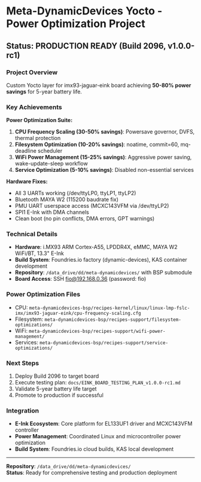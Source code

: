 # Meta-DynamicDevices Yocto - Power Optimization Project

## Status: PRODUCTION READY (Build 2096, v1.0.0-rc1)

### Project Overview
Custom Yocto layer for imx93-jaguar-eink board achieving **50-80% power savings** for 5-year battery life.

### Key Achievements
**Power Optimization Suite:**
1. **CPU Frequency Scaling (30-50% savings)**: Powersave governor, DVFS, thermal protection
2. **Filesystem Optimization (10-20% savings)**: noatime, commit=60, mq-deadline scheduler
3. **WiFi Power Management (15-25% savings)**: Aggressive power saving, wake-update-sleep workflow
4. **Service Optimization (5-10% savings)**: Disabled non-essential services

**Hardware Fixes:**
- All 3 UARTs working (/dev/ttyLP0, ttyLP1, ttyLP2)
- Bluetooth MAYA W2 (115200 baudrate fix)
- PMU UART userspace access (MCXC143VFM via /dev/ttyLP2)
- SPI1 E-Ink with DMA channels
- Clean boot (no pin conflicts, DMA errors, GPT warnings)

### Technical Details
- **Hardware**: i.MX93 ARM Cortex-A55, LPDDR4X, eMMC, MAYA W2 WiFi/BT, 13.3" E-Ink
- **Build System**: Foundries.io factory (dynamic-devices), KAS container development
- **Repository**: `/data_drive/dd/meta-dynamicdevices/` with BSP submodule
- **Board Access**: SSH fio@192.168.0.36 (password: fio)

### Power Optimization Files
- CPU: `meta-dynamicdevices-bsp/recipes-kernel/linux/linux-lmp-fslc-imx/imx93-jaguar-eink/cpu-frequency-scaling.cfg`
- Filesystem: `meta-dynamicdevices-bsp/recipes-support/filesystem-optimizations/`
- WiFi: `meta-dynamicdevices-bsp/recipes-support/wifi-power-management/`
- Services: `meta-dynamicdevices-bsp/recipes-support/service-optimizations/`

### Next Steps
1. Deploy Build 2096 to target board
2. Execute testing plan: `docs/EINK_BOARD_TESTING_PLAN_v1.0.0-rc1.md`
3. Validate 5-year battery life target
4. Promote to production if successful

### Integration
- **E-Ink Ecosystem**: Core platform for EL133UF1 driver and MCXC143VFM controller
- **Power Management**: Coordinated Linux and microcontroller power optimization
- **Build System**: Foundries.io cloud builds, KAS local development

---
**Repository**: `/data_drive/dd/meta-dynamicdevices/`  
**Status**: Ready for comprehensive testing and production deployment